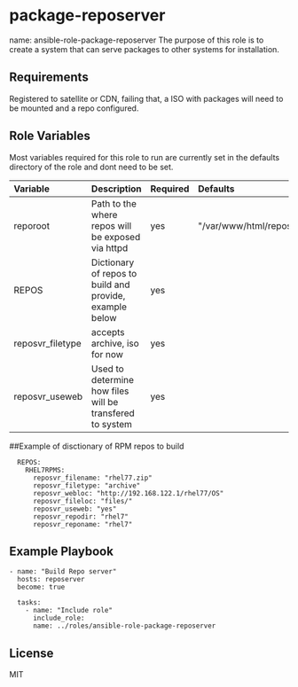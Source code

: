 package-reposerver
=========

name: ansible-role-package-reposerver
The purpose of this role is to create a system that can serve packages to other systems for installation.

Requirements
------------

Registered to satellite or CDN, failing that, a ISO with packages will need to be mounted and a repo configured.

Role Variables
--------------
Most variables required for this role to run are currently set in the defaults directory of the 
role and dont need to be set. 

| Variable | Description | Required | Defaults |
|:---------|:------------|:---------|:---------|
|reporoot| Path to the where repos will be exposed via httpd | yes | "/var/www/html/repos"|
|REPOS| Dictionary of repos to build and provide, example below | yes | |
|reposvr_filetype|accepts archive, iso for now|yes||
|reposvr_useweb|Used to determine how files will be transfered to system|yes||

##Example of disctionary of RPM repos to build
```
  REPOS:
    RHEL7RPMS:
      reposvr_filename: "rhel77.zip"
      reposvr_filetype: "archive"
      reposvr_webloc: "http://192.168.122.1/rhel77/OS"
      reposvr_fileloc: "files/"
      reposvr_useweb: "yes"
      reposvr_repodir: "rhel7"
      reposvr_reponame: "rhel7"
```
Example Playbook
----------------

    - name: "Build Repo server" 
      hosts: reposerver  
      become: true

      tasks:
        - name: "Include role"
          include_role:
          name: ../roles/ansible-role-package-reposerver


License
-------

MIT

